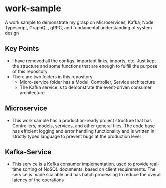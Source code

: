 # work-sample
A work sample to demonstrate my grasp on Microservices, Kafka, Node Typescript, GraphQL, gRPC, and fundamental understanding of system design

## Key Points
* I have removed all the configs, important links, imports, etc. Just kept the structure and some functions that are enough to fulfill the purpose of this repository
* There are two folders in this repository
  * Micro-service folder has a Model, Controller, Service architecture
  * The Kafka service is to demonstrate the event-driven consumer architecture
 
 ## Microservice
 * This work sample has a production-ready project structure that has Controllers, models, services, and other general files. The code base has efficient logging and error handling functionality and is written in strictly typed language to prevent bugs at the production level


## Kafka-Service
* This service is a Kafka consumer implementation, used to provide real-time sorting of NoSQL documents, based on client requirements. The service is made scalable and has batch processing to reduce the overall latency of the operations

